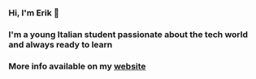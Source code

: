 ### Hi, I'm Erik 👋

### I'm a young Italian student passionate about the tech world and always ready to learn

### More info available on my [website](https://erikdrozina.com)
